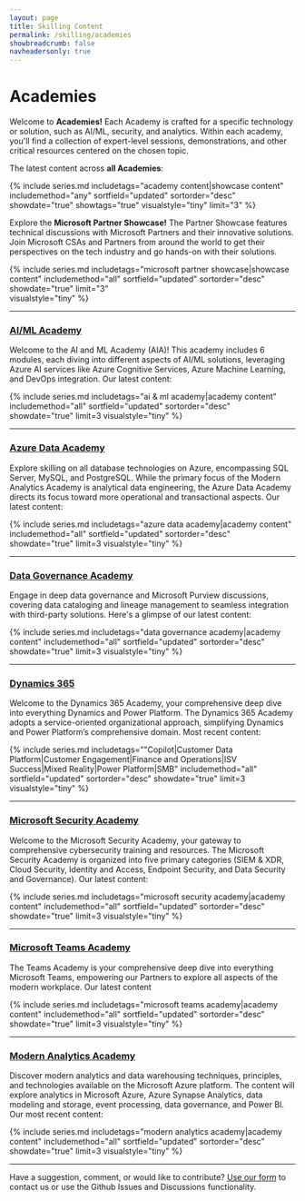 ```yaml
---
layout: page
title: Skilling Content
permalink: /skilling/academies
showbreadcrumb: false
navheadersonly: true
---
```


# Academies

Welcome to **Academies!** Each Academy is crafted for a specific technology or solution, such as AI/ML, security, and analytics. Within each academy, you'll find a collection of 
expert-level sessions, demonstrations, and other critical resources centered on the chosen topic.

The latest content across **all Academies**:

{% include series.md 
    includetags="academy content|showcase content" 
    includemethod="any" 
    sortfield="updated" sortorder="desc" showdate="true" 
    showtags="true" visualstyle="tiny" limit="3" 
%}

Explore the **Microsoft Partner Showcase!** The Partner Showcase features technical discussions with Microsoft Partners and their innovative solutions. Join Microsoft CSAs and Partners from around the world to get their perspectives on the tech industry and go hands-on with their solutions.

{% include series.md 
    includetags="microsoft partner showcase|showcase content" 
    includemethod="all" 
    sortfield="updated" sortorder="desc" showdate="true" limit="3"  
    visualstyle="tiny" 
%}

<hr/>

### [AI/ML Academy](/PartnerResources/skilling/ai-ml-academy)
Welcome to the AI and ML Academy (AIA)! This academy includes 6 modules, each diving into different aspects of AI/ML solutions, leveraging Azure AI services like Azure Cognitive Services, Azure Machine Learning, and DevOps integration. Our latest content:

{% include series.md 
    includetags="ai & ml academy|academy content" 
    includemethod="all" 
    sortfield="updated" sortorder="desc" showdate="true" limit=3 
    visualstyle="tiny"
%}

<hr/>

### [Azure Data Academy](/PartnerResources/skilling/azure-data-academy)
Explore skilling on all database technologies on Azure, encompassing SQL Server, MySQL, and PostgreSQL. While the primary focus of the Modern Analytics Academy is analytical data engineering, the Azure Data Academy directs its focus toward more operational and transactional aspects. Our latest content:

{% include series.md 
    includetags="azure data academy|academy content" includemethod="all" 
    sortfield="updated" sortorder="desc" showdate="true" limit=3
    visualstyle="tiny"
%}

<hr/>

### [Data Governance Academy](/PartnerResources/skilling/data-governance-academy)
Engage in deep data governance and Microsoft Purview discussions, covering data cataloging and lineage management to seamless integration with third-party solutions. Here's a glimpse of our latest content:

{% include series.md 
    includetags="data governance academy|academy content" includemethod="all" 
    sortfield="updated" sortorder="desc" showdate="true" limit=3
    visualstyle="tiny"
%}

<hr/>

### [Dynamics 365](/PartnerResources/skilling/d365-academy/)
Welcome to the Dynamics 365 Academy, your comprehensive deep dive into everything Dynamics and Power Platform. The Dynamics 365 Academy adopts a service-oriented organizational approach, simplifying Dynamics and Power Platform’s comprehensive domain. Most recent content:

{% include series.md 
    includetags=""Copilot|Customer Data Platform|Customer Engagement|Finance and Operations|ISV Success|Mixed Reality|Power Platform|SMB" includemethod="all" 
    sortfield="updated" sortorder="desc" showdate="true" limit=3
    visualstyle="tiny"
%}

<hr/>

### [Microsoft Security Academy](/PartnerResources/skilling/microsoft-security-academy)
Welcome to the Microsoft Security Academy, your gateway to comprehensive cybersecurity training and resources. The Microsoft Security Academy is organized into five primary categories (SIEM & XDR, Cloud Security, Identity and Access, Endpoint Security, and Data Security and Governance). Our latest content:

{% include series.md 
    includetags="microsoft security academy|academy content" includemethod="all" 
    sortfield="updated" sortorder="desc" showdate="true" limit=3
    visualstyle="tiny"
%}

<hr/>

### [Microsoft Teams Academy](/PartnerResources/skilling/microsoft-teams-academy)
The Teams Academy is your comprehensive deep dive into everything Microsoft Teams, empowering our Partners to explore all aspects of the modern workplace. Our latest content

{% include series.md 
    includetags="microsoft teams academy|academy content" includemethod="all" 
    sortfield="updated" sortorder="desc" showdate="true" limit=3
    visualstyle="tiny"
%}

<hr/>

### [Modern Analytics Academy](/PartnerResources/skilling/modern-analytics-academy)
Discover modern analytics and data warehousing techniques, principles, and technologies available on the Microsoft Azure platform. The content will explore analytics in Microsoft Azure, Azure Synapse Analytics, data modeling and storage, event processing, data governance, and Power BI. Our most recent content:

{% include series.md 
    includetags="modern analytics academy|academy content" includemethod="all" 
    sortfield="updated" sortorder="desc" showdate="true" limit=3
    visualstyle="tiny"
%}

<hr/>

Have a suggestion, comment, or would like to contribute? [Use our form](https://forms.office.com/r/GZwiMqB3Zg) to contact us or use the Github Issues and Discussions functionality.